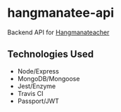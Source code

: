# hangmanatee-api

Backend API for [Hangmanateacher](https://github.com/soundofsilence75/hangmanatee-client)

## Technologies Used

* Node/Express
* MongoDB/Mongoose
* Jest/Enzyme
* Travis CI
* Passport/JWT
